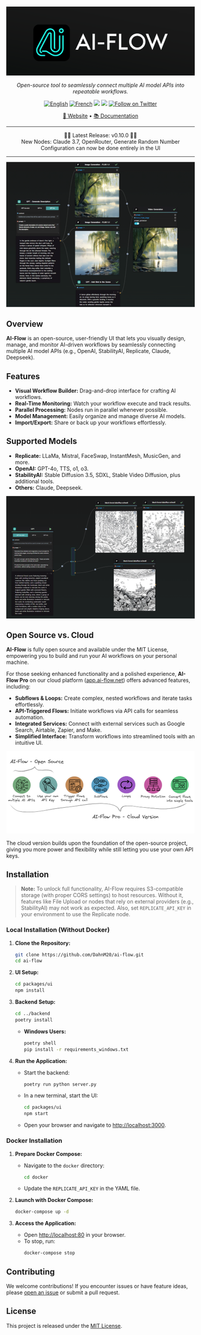 <p align="center">
  <img src="assets/header.png" alt="AI-Flow Logo" />
</p>

<p align="center">
  <em>Open-source tool to seamlessly connect multiple AI model APIs into repeatable workflows.</em>
</p>

<p align="center">
  <a href="https://docs.ai-flow.net/?ref=github"><img src="https://img.shields.io/badge/lang-English-blue.svg" alt="English"></a>
  <a href="https://docs.ai-flow.net/?ref=github"><img src="https://img.shields.io/badge/lang-French-blue.svg" alt="French"></a>
  <img src="https://img.shields.io/badge/License-MIT-yellow.svg">
  <img src="https://img.shields.io/github/v/release/DahnM20/ai-flow">
  <a href="https://twitter.com/DahnM20"><img src="https://img.shields.io/twitter/follow/AI-Flow?style=social" alt="Follow on Twitter"></a>
</p>

<p align="center">
  <a href="https://ai-flow.net/?ref=github">🔗 Website</a> • 
  <a href="https://docs.ai-flow.net/?ref=github">📚 Documentation</a>
</p>

---

<div align="center">
  🎉🚀 Latest Release: v0.10.0 🚀🎉
  <br>
  New Nodes: Claude 3.7, OpenRouter, Generate Random Number
  <br>
  Configuration can now be done entirely in the UI
</div>

---

![AI-Flow Intro](assets/flow-example.png)

## Overview

**AI-Flow** is an open-source, user-friendly UI that lets you visually design, manage, and monitor AI-driven workflows by seamlessly connecting multiple AI model APIs (e.g., OpenAI, StabilityAI, Replicate, Claude, Deepseek).

## Features

- **Visual Workflow Builder:** Drag-and-drop interface for crafting AI workflows.
- **Real-Time Monitoring:** Watch your workflow execute and track results.
- **Parallel Processing:** Nodes run in parallel whenever possible.
- **Model Management:** Easily organize and manage diverse AI models.
- **Import/Export:** Share or back up your workflows effortlessly.

## Supported Models

- **Replicate:** LLaMa, Mistral, FaceSwap, InstantMesh, MusicGen, and more.
- **OpenAI:** GPT-4o, TTS, o1, o3.
- **StabilityAI:** Stable Diffusion 3.5, SDXL, Stable Video Diffusion, plus additional tools.
- **Others:** Claude, Deepseek.

![Scenario Example](assets/flow-example-2.png)

## Open Source vs. Cloud

**AI-Flow** is fully open source and available under the MIT License, empowering you to build and run your AI workflows on your personal machine.

For those seeking enhanced functionality and a polished experience, **AI-Flow Pro** on our cloud platform ([app.ai-flow.net](https://ai-flow.net/?ref=github)) offers advanced features, including:

- **Subflows & Loops:** Create complex, nested workflows and iterate tasks effortlessly.
- **API-Triggered Flows:** Initiate workflows via API calls for seamless automation.
- **Integrated Services:** Connect with external services such as Google Search, Airtable, Zapier, and Make.
- **Simplified Interface:** Transform workflows into streamlined tools with an intuitive UI.

![Pro VS Open Source](assets/comparison-pro-vs-opensource-v2.png)

The cloud version builds upon the foundation of the open-source project, giving you more power and flexibility while still letting you use your own API keys.

## Installation

> **Note:** To unlock full functionality, AI-Flow requires S3-compatible storage (with proper CORS settings) to host resources. Without it, features like File Upload or nodes that rely on external providers (e.g., StabilityAI) may not work as expected. Also, set `REPLICATE_API_KEY` in your environment to use the Replicate node.

### Local Installation (Without Docker)

1. **Clone the Repository:**

   ```bash
   git clone https://github.com/DahnM20/ai-flow.git
   cd ai-flow
   ```

2. **UI Setup:**

   ```bash
   cd packages/ui
   npm install
   ```

3. **Backend Setup:**

   ```bash
   cd ../backend
   poetry install
   ```

   - **Windows Users:**
     ```bash
     poetry shell
     pip install -r requirements_windows.txt
     ```

4. **Run the Application:**
   - Start the backend:
     ```bash
     poetry run python server.py
     ```
   - In a new terminal, start the UI:
     ```bash
     cd packages/ui
     npm start
     ```
   - Open your browser and navigate to [http://localhost:3000](http://localhost:3000).

### Docker Installation

1. **Prepare Docker Compose:**

   - Navigate to the `docker` directory:
     ```bash
     cd docker
     ```
   - Update the `REPLICATE_API_KEY` in the YAML file.

2. **Launch with Docker Compose:**
   ```bash
   docker-compose up -d
   ```
3. **Access the Application:**
   - Open [http://localhost:80](http://localhost:80) in your browser.
   - To stop, run:
     ```bash
     docker-compose stop
     ```

## Contributing

We welcome contributions! If you encounter issues or have feature ideas, please [open an issue](https://github.com/DahnM20/ai-flow/issues) or submit a pull request.

## License

This project is released under the [MIT License](LICENSE).
